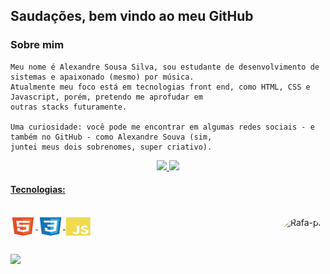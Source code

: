 ## Saudações, bem vindo ao meu GitHub

### Sobre mim
```
Meu nome é Alexandre Sousa Silva, sou estudante de desenvolvimento de sistemas e apaixonado (mesmo) por música.
Atualmente meu foco está em tecnologias front end, como HTML, CSS e Javascript, porém, pretendo me aprofudar em
outras stacks futuramente. 

Uma curiosidade: você pode me encontrar em algumas redes sociais - e também no GitHub - como Alexandre Souva (sim, 
juntei meus dois sobrenomes, super criativo).
```
<div align="center">
  <a href="https://github.com/alexandresouva">
  <img width="50%" src="https://github-readme-stats.vercel.app/api?username=alexandresouva&show_icons=true&theme=tokyonight&include_all_commits=true&count_private=true"/>
  <img width="50%" src="https://github-readme-stats.vercel.app/api/top-langs/?username=alexandresouva&layout=compact&langs_count=7&theme=tokyonight"/>
</div>
  
#### Tecnologias:
  
  <div style="display: inline_block"><br>
  <img align="center" alt="HTML" height="30" width="40" src="https://raw.githubusercontent.com/devicons/devicon/master/icons/html5/html5-original.svg">
  <img align="center" alt="CSS" height="30" width="40" src="https://raw.githubusercontent.com/devicons/devicon/master/icons/css3/css3-original.svg">
  <img align="center" alt="JS" height="30" width="40" src="https://raw.githubusercontent.com/devicons/devicon/master/icons/javascript/javascript-plain.svg">

  <img align="right" alt="Rafa-pic" height="150" style="border-radius:50px;" src="https://c.tenor.com/udYl1CJgloUAAAAM/yoda-star-wars.gif">
    </div>
  
  ## 

<div>
  <a href="https://www.linkedin.com/in/alexandresousasilva/" target="_blank"><img src="https://img.shields.io/badge/-LinkedIn-%230077B5?style=for-the-badge&logo=linkedin&logoColor=white" target="_blank"></a> 
</div>    
<!--
**pseudoale/pseudoale** is a ✨ _special_ ✨ repository because its `README.md` (this file) appears on your GitHub profile.

Here are some ideas to get you started:

- 🔭 I’m currently working on ...
- 🌱 I’m currently learning ...
- 👯 I’m looking to collaborate on ...
- 🤔 I’m looking for help with ...
- 💬 Ask me about ...
- 📫 How to reach me: ...
- 😄 Pronouns: ...
- ⚡ Fun fact: ...
-->
